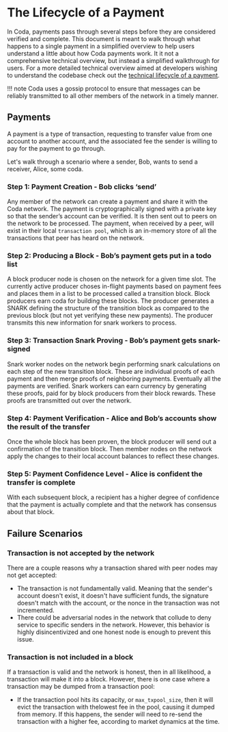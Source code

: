 # The Lifecycle of a Payment

In Coda, payments pass through several steps before they are considered verified and complete. This document is meant to walk through what happens to a single payment in a simplified overview to help users understand a little about how Coda payments work. It it not a comprehensive technical overview, but instead a simplified walkthrough for users. For a more detailed technical overview aimed at developers wishing to understand the codebase check out the [technical lifecycle of a payment](lifecycle-payment-technical.md).

!!! note
    Coda uses a gossip protocol to ensure that messages can be reliably transmitted to all other members of the network in a timely manner.

## Payments

A payment is a type of transaction, requesting to transfer value from one account to another account, and the associated fee the sender is willing to pay for the payment to go through.

Let's walk through a scenario where a sender, Bob, wants to send a receiver, Alice, some coda.

### Step 1: Payment Creation - Bob clicks ‘send’
Any member of the network can create a payment and share it with the Coda network. The payment is
cryptographically signed with a private key so that the sender’s account can be verified. It is then sent out to peers on the network to be processed. The payment, when received by a peer, will exist in their local `transaction pool`, which is an in-memory store of all the transactions that peer has heard on the network.

### Step 2: Producing a Block - Bob’s payment gets put in a todo list
A block producer node is chosen on the network for a given time slot. The currently active producer choses in-flight payments based on payment fees and places them in a list to be processed called a transition block. Block producers earn coda for building these blocks. The producer generates a SNARK defining the structure of the transition block as compared to the previous block (but not yet verifying these new payments). The producer transmits this new information for snark workers to process.

### Step 3: Transaction Snark Proving - Bob’s payment gets snark-signed
Snark worker nodes on the network begin performing snark calculations on each step of the new transition block. These are individual proofs of each payment and then merge proofs of neighboring payments. Eventually all the payments are verified. Snark workers can earn currency by generating these proofs, paid for by block producers from their block rewards. These proofs are transmitted out over the network.

### Step 4: Payment Verification - Alice and Bob’s accounts show the result of the transfer
Once the whole block has been proven, the block producer will send out a confirmation of the transition block. Then member nodes on the network apply the changes to their local account balances to reflect these changes.

### Step 5: Payment Confidence Level - Alice is confident the transfer is complete
With each subsequent block, a recipient has a higher degree of confidence that the payment is actually complete and that the network has consensus about that block.

## Failure Scenarios

### Transaction is not accepted by the network

There are a couple reasons why a transaction shared with peer nodes may not get accepted:

- The transaction is not fundamentally valid. Meaning that the sender's account doesn't exist, it doesn't have sufficient funds, the signature doesn't match with the account, or the nonce in the transaction was not incremented.
- There could be adversarial nodes in the network that collude to deny service to specific senders in the network. However, this behavior is highly disincentivized and one honest node is enough to prevent this issue.

### Transaction is not included in a block

If a transaction is valid and the network is honest, then in all likelihood, a transaction will make it into a block. However, there is one case where a transaction may be dumped from a transaction pool:

- If the transaction pool hits its capacity, or `max_txpool_size`, then it will evict the transaction with thelowest fee in the pool, causing it dumped from memory. If this happens, the sender will need to re-send the transaction with a higher fee, according to market dynamics at the time.


